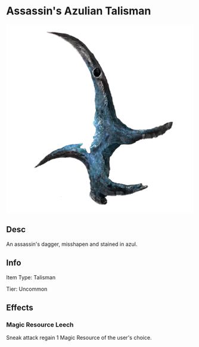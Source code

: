 # Assassin's Azulian Talisman

![](Assassin'sAzulianTalisman.png)

## Desc

An assassin's dagger, misshapen and stained in azul.

## Info

Item Type: Talisman

Tier: Uncommon

## Effects

### Magic Resource Leech

Sneak attack regain 1 Magic Resource of the user's choice.
